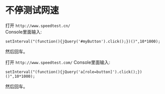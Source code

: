 # 不停测试网速
打开 `http://www.speedtest.cn/`       
Console里面输入:   
```
setInterval("(function(){jQuery('#myButton').click();})()",10*1000);
```
然后回车。



打开 `http://www.speedtest.com/`
Console里面输入:   

```
setInterval("(function(){jQuery('a[role=button]').click();})()",10*1000);
```
然后回车。
